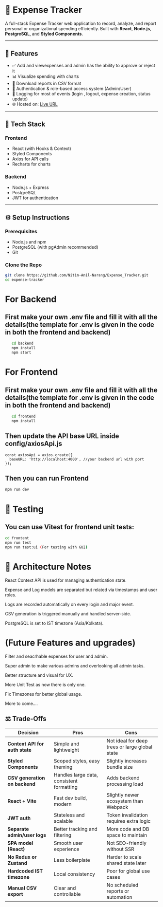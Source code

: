 # 💸 Expense Tracker

A full-stack Expense Tracker web application to record, analyze, and report personal or organizational spending efficiently. Built with **React**, **Node.js**, **PostgreSQL**, and **Styled Components**.

---

## 🚀 Features

- ✅ Add and viewexpenses and admin has the ability to approve or reject it
- 📊 Visualize spending with charts
- 🧾 Download reports in CSV format
- 🔐 Authentication & role-based access system (Admin/User)
- 🧠 Logging for most of events (login , logout, expense creation, status update)
- 🌐 Hosted on: [Live URL](https://your-live-app-link.com) 

---

## 🧱 Tech Stack

### Frontend
- React (with Hooks & Context)
- Styled Components
- Axios for API calls
- Recharts for charts

### Backend
- Node.js + Express
- PostgreSQL 
- JWT for authentication

---

## ⚙️ Setup Instructions

### Prerequisites

- Node.js and npm
- PostgreSQL (with pgAdmin recommended)
- Git

### Clone the Repo

```bash
git clone https://github.com/Nitin-Anil-Narang/Expense_Tracker.git
cd expense-tracker
```

# For Backend
## First make your own .env file and fill it with all the details(the template for .env is given in the code in both the frontend and backend)
 ```bash 
    cd backend
    npm install
    npm start
```

# For Frontend
## First make your own .env file and fill it with all the details(the template for .env is given in the code in both the frontend and backend)
```bash
   cd frontend
   npm install
```

## Then update the API base URL inside config/axiosApi.js
```code
const axiosApi = axios.create({
  baseURL: 'http://localhost:4000', //your backend url with port
});
```

## Then you can run Frontend 
```bash 
npm run dev
```

# 🧪 Testing
## You can use Vitest for frontend unit tests:


```bash
cd frontent
npm run test 
npm run test:ui (For testing with GUI)
```

# 🧠 Architecture Notes
React Context API is used for managing authentication state.

Expense and Log models are separated but related via timestamps and user roles.

Logs are recorded automatically on every login and major event.

CSV generation is triggered manually and handled server-side.

PostgreSQL is set to IST timezone (Asia/Kolkata).

# (Future Features and upgrades)

Filter and seacrhable expenses for user and admin.

Super admin to make various admins and overlooking all admin tasks.

Better structure and visual for UX.

More Unit Test as now there is only one.

Fix Timezones for better global usage.

More to come....


## ⚖️ Trade-Offs

| Decision                        | Pros                                      | Cons                                           |
| ------------------------------- | ------------------------------------------ | ----------------------------------------------- |
| **Context API for auth state**  | Simple and lightweight                    | Not ideal for deep trees or large global state |
| **Styled Components**           | Scoped styles, easy theming               | Slightly increases bundle size                 |
| **CSV generation on backend**   | Handles large data, consistent formatting | Adds backend processing load                   |
| **React + Vite**                | Fast dev build, modern                    | Slightly newer ecosystem than Webpack          |
| **JWT auth**                    | Stateless and scalable                    | Token invalidation requires extra logic        |
| **Separate admin/user logs**    | Better tracking and filtering             | More code and DB space to maintain             |
| **SPA model (React)**           | Smooth user experience                    | Not SEO-friendly without SSR                   |
| **No Redux or Zustand**         | Less boilerplate                          | Harder to scale shared state later             |
| **Hardcoded IST timezone**      | Local consistency                         | Poor for global use cases                      |
| **Manual CSV export**           | Clear and controllable                    | No scheduled reports or automation             |
